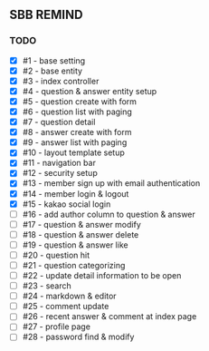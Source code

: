 ## SBB REMIND
### TODO
- [x] #1 - base setting
- [x] #2 - base entity
- [x] #3 - index controller
- [x] #4 - question & answer entity setup
- [x] #5 - question create with form
- [x] #6 - question list with paging
- [x] #7 - question detail
- [x] #8 - answer create with form
- [x] #9 - answer list with paging
- [x] #10 - layout template setup
- [x] #11 - navigation bar
- [x] #12 - security setup
- [x] #13 - member sign up with email authentication
- [x] #14 - member login & logout
- [x] #15 - kakao social login
- [ ] #16 - add author column to question & answer
- [ ] #17 - question & answer modify
- [ ] #18 - question & answer delete
- [ ] #19 - question & answer like
- [ ] #20 - question hit
- [ ] #21 - question categorizing
- [ ] #22 - update detail information to be open
- [ ] #23 - search
- [ ] #24 - markdown & editor
- [ ] #25 - comment update
- [ ] #26 - recent answer & comment at index page
- [ ] #27 - profile page
- [ ] #28 - password find & modify
